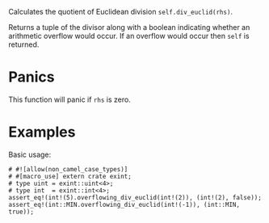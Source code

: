 Calculates the quotient of Euclidean division `self.div_euclid(rhs)`.

Returns a tuple of the divisor along with a boolean indicating whether an
arithmetic overflow would occur. If an overflow would occur then `self` is
returned.

# Panics

This function will panic if `rhs` is zero.

# Examples

Basic usage:

```
# #![allow(non_camel_case_types)]
# #[macro_use] extern crate exint;
# type uint = exint::uint<4>;
# type int  = exint::int<4>;
assert_eq!(int!(5).overflowing_div_euclid(int!(2)), (int!(2), false));
assert_eq!(int::MIN.overflowing_div_euclid(int!(-1)), (int::MIN, true));
```
